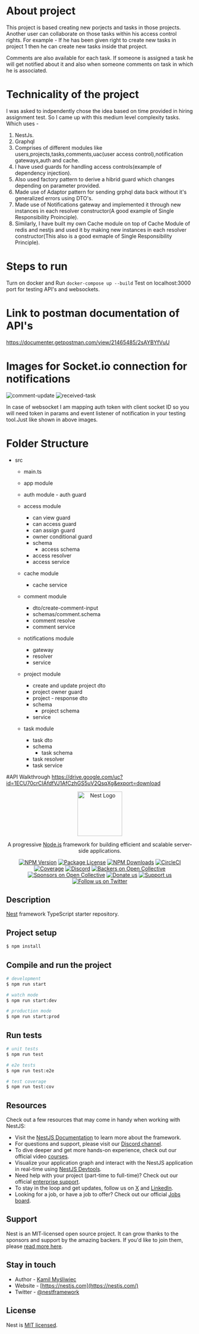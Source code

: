 # About project
  This project is based creating new porjects and tasks in those projects. Another user can collaborate on those tasks within his access control rights. For example - If he has been given right to create new tasks in project 1 then he can create new tasks inside that project.

  Comments are also available for each task. 
  If someone is assigned a task he will get notified about it and also when someone comments on task in which he is associated.

# Technicality of the project
  I was asked to indpendently chose the idea based on time provided in hiring assignment test. So I came up with this medium level complexity tasks. Which uses -
  1. NestJs.
  2. Graphql
  3. Comprises of different modules like users,projects,tasks,comments,uac(user access control),notification gateways,auth and cache.
  4. I have used guards for handling access controls(example of dependency injection).
  5. Also used factory pattern to derive a hibrid guard which changes depending on parameter provided.
  6. Made use of Adaptor pattern for sending grphql data back without it's generalized errors using DTO's.
  7. Made use of Notifications gateway and implemented it through new instances in each resolver constructor(A good example of Single Responsibility Proinciple).
  8. Similarly, I have built my own Cache module on top of Cache Module of redis and nestjs and used it by making new instances in each resolver constructor(This also is a good exmaple of Single Responsibility Principle).

# Steps to run
  Turn on docker and 
  Run `docker-compose up --build`
  Test on localhost:3000 port for testing API's and websockets.

# Link to postman documentation of API's 
https://documenter.getpostman.com/view/21465485/2sAYBYfVuU

# Images for Socket.io connection for notifications
![comment-update](https://github.com/user-attachments/assets/f703b2e4-079a-4125-99c0-2b906bac84a8)
![received-task](https://github.com/user-attachments/assets/33db8b55-61ce-4f97-9dbc-76d857b19226)

In case of websocket I am mapping auth token with client socket ID so you will need token in params and event listener of notification in your testing tool.Just like shown in above images. 


# Folder Structure
  - src
    - main.ts
    
    - app module

    - auth module
          - auth guard

    - access module
        - can view guard
        - can access guard
        - can assign guard
        - owner conditional guard
        - schema 
            - access schema
        - access resolver 
        - access service

    - cache module
        - cache service

    - comment module
        - dto/create-comment-input
        - schemas/comment.schema
        - comment resolve
        - comment service
          
    - notifications module
        - gateway
        - resolver
        - service

    - project module
        - create and update project dto
        - project owner guard
        - project - response dto
        - schema
            - project schema
        - service

    - task module
        - task dto
        - schema 
            - task schema
        - task resolver
        - task service

#API Walkthrough
https://drive.google.com/uc?id=1ECU70crCIAfdfVJ1AfCzhGS5uV2QsqXg&export=download
    




<p align="center">
  <a href="http://nestjs.com/" target="blank"><img src="https://nestjs.com/img/logo-small.svg" width="120" alt="Nest Logo" /></a>
</p>

[circleci-image]: https://img.shields.io/circleci/build/github/nestjs/nest/master?token=abc123def456
[circleci-url]: https://circleci.com/gh/nestjs/nest

  <p align="center">A progressive <a href="http://nodejs.org" target="_blank">Node.js</a> framework for building efficient and scalable server-side applications.</p>
    <p align="center">
<a href="https://www.npmjs.com/~nestjscore" target="_blank"><img src="https://img.shields.io/npm/v/@nestjs/core.svg" alt="NPM Version" /></a>
<a href="https://www.npmjs.com/~nestjscore" target="_blank"><img src="https://img.shields.io/npm/l/@nestjs/core.svg" alt="Package License" /></a>
<a href="https://www.npmjs.com/~nestjscore" target="_blank"><img src="https://img.shields.io/npm/dm/@nestjs/common.svg" alt="NPM Downloads" /></a>
<a href="https://circleci.com/gh/nestjs/nest" target="_blank"><img src="https://img.shields.io/circleci/build/github/nestjs/nest/master" alt="CircleCI" /></a>
<a href="https://coveralls.io/github/nestjs/nest?branch=master" target="_blank"><img src="https://coveralls.io/repos/github/nestjs/nest/badge.svg?branch=master#9" alt="Coverage" /></a>
<a href="https://discord.gg/G7Qnnhy" target="_blank"><img src="https://img.shields.io/badge/discord-online-brightgreen.svg" alt="Discord"/></a>
<a href="https://opencollective.com/nest#backer" target="_blank"><img src="https://opencollective.com/nest/backers/badge.svg" alt="Backers on Open Collective" /></a>
<a href="https://opencollective.com/nest#sponsor" target="_blank"><img src="https://opencollective.com/nest/sponsors/badge.svg" alt="Sponsors on Open Collective" /></a>
  <a href="https://paypal.me/kamilmysliwiec" target="_blank"><img src="https://img.shields.io/badge/Donate-PayPal-ff3f59.svg" alt="Donate us"/></a>
    <a href="https://opencollective.com/nest#sponsor"  target="_blank"><img src="https://img.shields.io/badge/Support%20us-Open%20Collective-41B883.svg" alt="Support us"></a>
  <a href="https://twitter.com/nestframework" target="_blank"><img src="https://img.shields.io/twitter/follow/nestframework.svg?style=social&label=Follow" alt="Follow us on Twitter"></a>
</p>
  <!--[![Backers on Open Collective](https://opencollective.com/nest/backers/badge.svg)](https://opencollective.com/nest#backer)
  [![Sponsors on Open Collective](https://opencollective.com/nest/sponsors/badge.svg)](https://opencollective.com/nest#sponsor)-->

## Description

[Nest](https://github.com/nestjs/nest) framework TypeScript starter repository.

## Project setup

```bash
$ npm install
```

## Compile and run the project

```bash
# development
$ npm run start

# watch mode
$ npm run start:dev

# production mode
$ npm run start:prod
```

## Run tests

```bash
# unit tests
$ npm run test

# e2e tests
$ npm run test:e2e

# test coverage
$ npm run test:cov
```

## Resources

Check out a few resources that may come in handy when working with NestJS:

- Visit the [NestJS Documentation](https://docs.nestjs.com) to learn more about the framework.
- For questions and support, please visit our [Discord channel](https://discord.gg/G7Qnnhy).
- To dive deeper and get more hands-on experience, check out our official video [courses](https://courses.nestjs.com/).
- Visualize your application graph and interact with the NestJS application in real-time using [NestJS Devtools](https://devtools.nestjs.com).
- Need help with your project (part-time to full-time)? Check out our official [enterprise support](https://enterprise.nestjs.com).
- To stay in the loop and get updates, follow us on [X](https://x.com/nestframework) and [LinkedIn](https://linkedin.com/company/nestjs).
- Looking for a job, or have a job to offer? Check out our official [Jobs board](https://jobs.nestjs.com).

## Support

Nest is an MIT-licensed open source project. It can grow thanks to the sponsors and support by the amazing backers. If you'd like to join them, please [read more here](https://docs.nestjs.com/support).

## Stay in touch

- Author - [Kamil Myśliwiec](https://twitter.com/kammysliwiec)
- Website - [https://nestjs.com](https://nestjs.com/)
- Twitter - [@nestframework](https://twitter.com/nestframework)

## License

Nest is [MIT licensed](https://github.com/nestjs/nest/blob/master/LICENSE).
